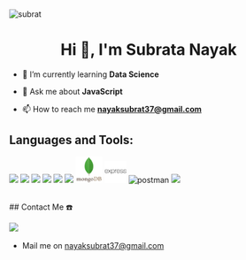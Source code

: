 <img align="center" src="https://www.mygo.ge/uploads/blog/1584023795.jpg" alt="subrat" />

<h1 align="center">Hi 👋, I'm  Subrata Nayak</h1>

- 🌱 I’m currently learning **Data Science**

- 💬 Ask me about **JavaScript**

- 📫 How to reach me **nayaksubrat37@gmail.com**

## Languages and Tools:

<p align="left"> 
    <img src="https://icons8.com/icon/13441/python"/>  
    <img src="https://img.icons8.com/color/48/000000/css3.png"/>
   <img src="https://img.icons8.com/color/48/000000/javascript.png"/>
  <img src="https://img.icons8.com/color/48/000000/react-native.png"/>
    <img src="https://img.icons8.com/color/48/000000/redux.png"/>
     <img src="https://img.icons8.com/color/48/000000/nodejs.png"/>
    <img src="https://raw.githubusercontent.com/devicons/devicon/master/icons/mongodb/mongodb-original-wordmark.svg" alt="mongodb" width="48" height="48"/>
     <img src="https://raw.githubusercontent.com/devicons/devicon/master/icons/express/express-original-wordmark.svg" alt="express" width="40" height="40"/> 
  <img src="https://www.vectorlogo.zone/logos/getpostman/getpostman-icon.svg" alt="postman" width="45" height="45"/> 
   <img src="https://img.icons8.com/color/48/000000/git.png"/> 
  
</p>


<br/>
## Contact Me ☎️
<p align="left">

<a href = "https://www.linkedin.com/in/subratnayak96/"><img src="https://img.icons8.com/fluent/48/000000/linkedin.png"/></a>
 * Mail me on nayaksubrat37@gmail.com
</p>
